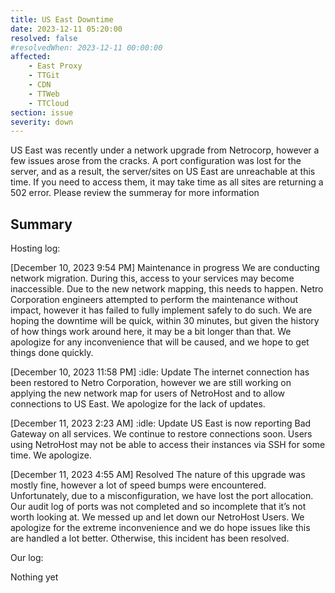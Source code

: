 ```yaml
---
title: US East Downtime
date: 2023-12-11 05:20:00
resolved: false
#resolvedWhen: 2023-12-11 00:00:00
affected:
    - East Proxy
    - TTGit
    - CDN
    - TTWeb
    - TTCloud
section: issue
severity: down
---
```


US East was recently under a network upgrade from Netrocorp, however a few issues arose from the cracks. A port configuration was lost for the server, and as a result, the server/sites on US East are unreachable at this time. If you need to access them, it may take time as all sites are returning a 502 error. Please review the summeray for more information


## Summary

Hosting log:

[December 10, 2023 9:54 PM] Maintenance in progress
We are conducting network migration. During this, access to your services may become inaccessible. Due to the new network mapping, this needs to happen. Netro Corporation engineers attempted to perform the maintenance without impact, however it has failed to fully implement safely to do such. We are hoping the downtime will be quick, within 30 minutes, but given the history of how things work around here, it may be a bit longer than that. We apologize for any inconvenience that will be caused, and we hope to get things done quickly.

[December 10, 2023 11:58 PM] :idle: Update
The internet connection has been restored to Netro Corporation, however we are still working on applying the new network map for users of NetroHost and to allow connections to US East. We apologize for the lack of updates.

[December 11, 2023 2:23 AM] :idle: Update
US East is now reporting Bad Gateway on all services. We continue to restore connections soon. Users using NetroHost may not be able to access their instances via SSH for some time. We apologize.

[December 11, 2023 4:55 AM] Resolved
The nature of this upgrade was mostly fine, however a lot of speed bumps were encountered. Unfortunately, due to a misconfiguration, we have lost the port allocation. Our audit log of ports was not completed and so incomplete that it’s not worth looking at. We messed up and let down our NetroHost Users. We apologize for the extreme inconvenience and we do hope issues like this are handled a lot better.  Otherwise, this incident has been resolved.

Our log:

Nothing yet